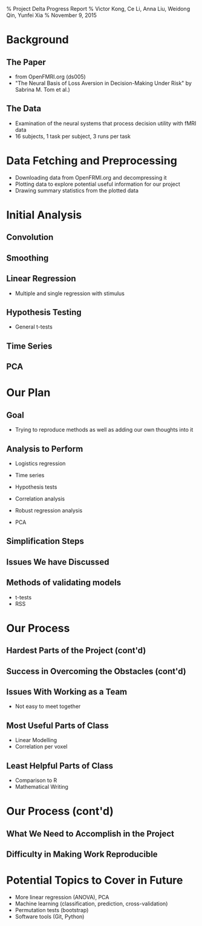 % Project Delta Progress Report
% Victor Kong, Ce Li, Anna Liu, Weidong Qin, Yunfei Xia
% November 9, 2015

# Background

## The Paper

- from OpenFMRI.org (ds005)
- "The Neural Basis of Loss Aversion in Decision-Making Under Risk" by Sabrina M. Tom et al.)

## The Data

- Examination of the neural systems that process decision utility with fMRI data
- 16 subjects, 1 task per subject, 3 runs per task


# Data Fetching and Preprocessing 

- Downloading data from OpenFRMI.org and decompressing it
- Plotting data to explore potential useful information for our project
- Drawing summary statistics from the plotted data

# Initial Analysis

## Convolution

## Smoothing 

## Linear Regression

- Multiple and single regression with stimulus

## Hypothesis Testing

- General t-tests

## Time Series

## PCA

# Our Plan

## Goal

- Trying to reproduce methods as well as adding our own thoughts into it

## Analysis to Perform

- Logistics regression

- Time series 

- Hypothesis tests

- Correlation analysis

- Robust regression analysis

- PCA

## Simplification Steps

## Issues We have Discussed

## Methods of validating models

- t-tests
- RSS

# Our Process

## Hardest Parts of the Project (cont'd)

## Success in Overcoming the Obstacles (cont'd)

## Issues With Working as a Team

- Not easy to meet together

## Most Useful Parts of Class

- Linear Modelling
- Correlation per voxel

## Least Helpful Parts of Class

- Comparison to R
- Mathematical Writing

# Our Process (cont'd)

## What We Need to Accomplish in the Project

## Difficulty in Making Work Reproducible

# Potential Topics to Cover in Future

- More linear regression (ANOVA), PCA
- Machine learning (classification, prediction, cross-validation)
- Permutation tests (bootstrap)
- Software tools (Git, Python)
